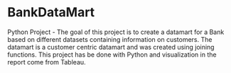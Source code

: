 # BankDataMart
Python Project - The goal of this project is to create a datamart for a Bank based on different datasets containing information on customers. The datamart is a customer centric datamart and was created using joining functions. This project has be done with Python and visualization in the report come from Tableau.
